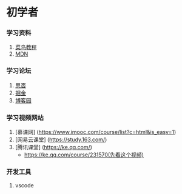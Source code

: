 # 初学者

### 学习资料

1. [菜鸟教程](http://www.runoob.com/)
2. [MDN](https://developer.mozilla.org/zh-CN/)

### 学习论坛

1. [思否](https://segmentfault.com/channel/frontend)
2. [掘金](https://www.baidu.com/link?url=jRQJwOXczgMoNq2RPqheUnmffIMbj2rrBQcE1LuLtfHA8B5WHUnL9lOnCN19tbBI&wd=&eqid=90c1c234000108bc000000065c987a8b)
3. [博客园](https://www.cnblogs.com/)

### 学习视频网站

1. [慕课网] (https://www.imooc.com/course/list?c=html&is_easy=1)
2. [网易云课堂] (https://study.163.com/)
3. [腾讯课堂] (https://ke.qq.com/)
    * https://ke.qq.com/course/231570(先看这个视频)

### 开发工具

1. vscode